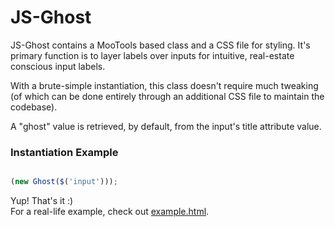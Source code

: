 JS-Ghost
===

JS-Ghost contains a MooTools based class and a CSS file for styling. It&#039;s
primary function is to layer labels over inputs for intuitive, real-estate
conscious input labels.

With a brute-simple instantiation, this class doesn&#039;t require much tweaking
(of which can be done entirely through an additional CSS file to maintain the
codebase).

A &quot;ghost&quot; value is retrieved, by default, from the input&#039;s title
attribute value.

### Instantiation Example

``` javascript

(new Ghost($('input')));
```

Yup! That&#039;s it :)  
For a real-life example, check out
[example.html](https://github.com/onassar/JS-Ghost/blob/master/example.html).
